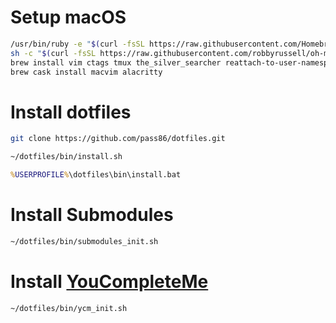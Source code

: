 # Setup macOS
```sh
/usr/bin/ruby -e "$(curl -fsSL https://raw.githubusercontent.com/Homebrew/install/master/install)"
sh -c "$(curl -fsSL https://raw.githubusercontent.com/robbyrussell/oh-my-zsh/master/tools/install.sh)"
brew install vim ctags tmux the_silver_searcher reattach-to-user-namespace
brew cask install macvim alacritty
```

# Install dotfiles
```sh
git clone https://github.com/pass86/dotfiles.git
```

```sh
~/dotfiles/bin/install.sh
```

```bat
%USERPROFILE%\dotfiles\bin\install.bat
```

# Install Submodules
```sh
~/dotfiles/bin/submodules_init.sh
```

# Install [YouCompleteMe](https://github.com/Valloric/YouCompleteMe)
```sh
~/dotfiles/bin/ycm_init.sh
```
